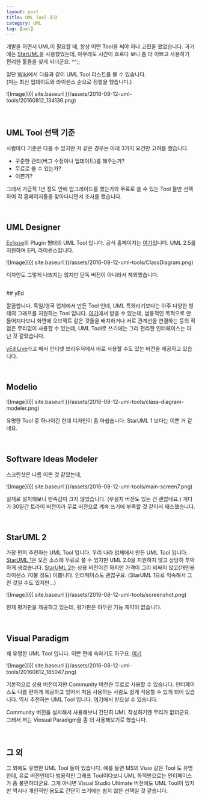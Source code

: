 ```yaml
---
layout: post
title: UML Tool 추천
category: UML
tag: [uml]
---
```


개발을 하면서 UML이 필요할 때, 항상 어떤 Tool을 써야 하나 고민을 
했었습니다. 과거에는 [StarUML](http://staruml.sourceforge.net/v1/)을 사용했었는데,
아무래도 시간이 흐르다 보니 좀 더 이쁘고 사용하기 편리한 툴들을 찾게 되더군요. ^^;;


일단 [Wiki](https://en.wikipedia.org/wiki/List_of_Unified_Modeling_Language_tools)에서
다음과 같이 UML Tool 리스트를 볼 수 있습니다.  
(저는 최신 업데이트와 라이센스 순으로 정렬을 했습니다.)

![Image]({{ site.baseurl }}/assets/2016-08-12-uml-tools/20160812_134136.png)

<br>

## UML Tool 선택 기준

사람마다 기준은 다를 수 있지만 저 같은 경우는 아래 3가지 요건만 고려를 했습니다.

* 꾸준한 관리(버그 수정이나 업데이트)를 해주는가?
* 무료로 쓸 수 있는가?
* 이쁜가? 

그래서 가급적 1년 정도 안에 업그레이드를 했는가와 무료로 쓸 수 있는 Tool 들만 선택하여
각 홈페이지들을 찾아다니면서 조사를 했습니다.

<br>

## UML Designer

[Eclipse](https://www.eclipse.org/)의 Plugin 형태의 UML Tool 입니다.
공식 홈페이지는 [여기](http://www.umldesigner.org/)입니다. 
UML 2.5를 지원하며 EPL 라이센스입니다. 

![Image]({{ site.baseurl }}/assets/2016-08-12-uml-tools/ClassDiagram.png)

디자인도 그렇게 나쁘지는 않지만 단독 버전이 아니라서 제외했습니다.

<br>
##
 yEd

깔끔합니다. 독일/영국 업체에서 만든 Tool 인데, UML 특화라기보다는
아주 다양한 형태의 그래프를 지원하는 Tool 입니다. 
[여기](http://www.yworks.com/)에서 받을 수 있는데, 
범용적인 목적으로 만들어지다보니 화면에 오브젝트 같은 것들을 배치하거나
서로 관계선을 연결하는 등의 작업은 무리없이 사용할 수 있는데,
UML Tool로 쓰기에는 그리 편리한 인터페이스는 아닌 것 같았습니다.

[yEd Live](https://www.yworks.com/yed-live/)라고 해서 인터넷 브라우저에서
바로 사용할 수도 있는 버전을 제공하고 있습니다.

<br>

## Modelio

![Image]({{ site.baseurl }}/assets/2016-08-12-uml-tools/class-diagram-modeler.png)

유명한 Tool 중 하나이긴 한데 디자인이 좀 아쉽습니다.
StarUML 1 보다는 이쁜 거 같네요.

<br>

## Software Ideas Modeler

스크린샷은 나름 이쁜 것 같았는데,

![Image]({{ site.baseurl }}/assets/2016-08-12-uml-tools/main-screen7.png)

실제로 설치해보니 만족감이 크지 않았습니다. (무설치 버전도 있는 건 괜찮네요.)
게다가 30일간 트라이 버전이라 무료 버전으로 계속 쓰기에 부족할 것 같아서 패스했습니다.

<br>

## StarUML 2

가장 먼저 추천하는 UML Tool 입니다.
우리 나라 업체에서 만든 UML Tool 입니다. [StarUML 1](http://staruml.sourceforge.net/v1/)은 
오픈 소스에 무료로 쓸 수 있지만 UML 2.0을 지원하지 않고 상당히 투박하게 생겼습니다. 
[StarUML 2](http://staruml.io/)는 상용 버전이긴 하지만 가격이 그리 비싸지 않고(개인용 라이센스 70불 정도)
이쁩니다. 인터페이스도 괜찮구요. (StarUML 1으로 익숙해서 그런 것일 수도 있지만...)

![Image]({{ site.baseurl }}/assets/2016-08-12-uml-tools/screenshot.png)

현재 평가판을 제공하고 있는데, 평가판은 아무런 기능 제약이 없습니다. 

<br>

## Visual Paradigm

꽤 유명한 UML Tool 입니다. 이쁜 편에 속하기도 하구요.
[여기]()

![Image]({{ site.baseurl }}/assets/2016-08-12-uml-tools/20160812_185047.png)

기본적으로 상용 버전이지만 Community 버전은 무료로 사용할 수 있습니다.
인터페이스도 나름 편하게 제공하고 있어서 처음 사용하는 사람도 쉽게 적응할 수 있게 되어 있습니다. 
역시 추천하는 UML Tool 입니다.
[여기](https://www.visual-paradigm.com/)에서 받으실 수 있습니다.

Community 버전을 설치해서 사용해보니 간단히 UML 작성하기엔 무리가 없더군요.
그래서 저는 Viosual Paradigm을 좀 더 사용해보기로 했습니다. 

<br>

## 그 외

그 외에도 유명한 UML Tool 들이 있습니다. 예를 들면 MS의 Visio 같은 Tool 도 유명한데,
유료 버전인데다 범용적인 그래프 Tool이다보니 UML 목적만으로는 인터페이스가 좀 불편하더군요.
그게 아니면 Visual Studio Ultimate 버전에도 UML Tool이 있지만 역시나 개인적인 용도로
간단히 쓰기에는 쉽지 않은 선택일 것 같습니다. 
